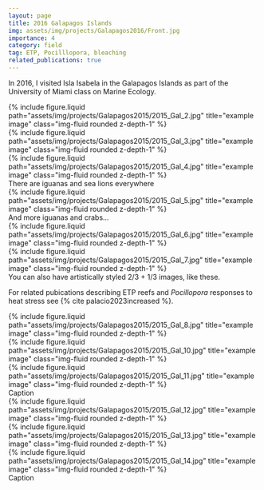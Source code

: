 ```yaml
---
layout: page
title: 2016 Galapagos Islands
img: assets/img/projects/Galapagos2016/Front.jpg
importance: 4
category: field
tag: ETP, Pocilllopora, bleaching
related_publications: true
---
```


In 2016, I visited Isla Isabela in the Galapagos Islands as part of the University of Miami class on 
Marine Ecology.  

<div class="row">
    <div class="col-sm mt-3 mt-md-0">
        {% include figure.liquid path="assets/img/projects/Galapagos2015/2015_Gal_2.jpg" title="example image" class="img-fluid rounded z-depth-1" %}
    </div>
    <div class="col-sm mt-3 mt-md-0">
        {% include figure.liquid path="assets/img/projects/Galapagos2015/2015_Gal_3.jpg" title="example image" class="img-fluid rounded z-depth-1" %}
    </div>
    <div class="col-sm mt-3 mt-md-0">
        {% include figure.liquid path="assets/img/projects/Galapagos2015/2015_Gal_4.jpg" title="example image" class="img-fluid rounded z-depth-1" %}
    </div>
</div>
<div class="caption">
    There are iguanas and sea lions everywhere
</div>


<div class="row">
    <div class="col-sm mt-3 mt-md-0">
        {% include figure.liquid path="assets/img/projects/Galapagos2015/2015_Gal_5.jpg" title="example image" class="img-fluid rounded z-depth-1" %}
    </div>
</div>
<div class="caption">
    And more iguanas and crabs... 
</div>


<div class="row justify-content-sm-center">
    <div class="col-sm-8 mt-3 mt-md-0">
        {% include figure.liquid path="assets/img/projects/Galapagos2015/2015_Gal_6.jpg" title="example image" class="img-fluid rounded z-depth-1" %}
    </div>
    <div class="col-sm-4 mt-3 mt-md-0">
        {% include figure.liquid path="assets/img/projects/Galapagos2015/2015_Gal_7.jpg" title="example image" class="img-fluid rounded z-depth-1" %}
    </div>
</div>
<div class="caption">
    You can also have artistically styled 2/3 + 1/3 images, like these.
</div>

For related pubications describing ETP reefs and _Pocillopora_ responses to heat stress see {% cite palacio2023increased %}.

<div class="row">
    <div class="col-sm mt-3 mt-md-0">
        {% include figure.liquid path="assets/img/projects/Galapagos2015/2015_Gal_8.jpg" title="example image" class="img-fluid rounded z-depth-1" %}
    </div>
    <div class="col-sm mt-3 mt-md-0">
        {% include figure.liquid path="assets/img/projects/Galapagos2015/2015_Gal_10.jpg" title="example image" class="img-fluid rounded z-depth-1" %}
    </div>
    <div class="col-sm mt-3 mt-md-0">
        {% include figure.liquid path="assets/img/projects/Galapagos2015/2015_Gal_11.jpg" title="example image" class="img-fluid rounded z-depth-1" %}
    </div>
</div>
<div class="caption">
    Caption
</div>

<div class="row">
    <div class="col-sm mt-3 mt-md-0">
        {% include figure.liquid path="assets/img/projects/Galapagos2015/2015_Gal_12.jpg" title="example image" class="img-fluid rounded z-depth-1" %}
    </div>
    <div class="col-sm mt-3 mt-md-0">
        {% include figure.liquid path="assets/img/projects/Galapagos2015/2015_Gal_13.jpg" title="example image" class="img-fluid rounded z-depth-1" %}
    </div>
    <div class="col-sm mt-3 mt-md-0">
        {% include figure.liquid path="assets/img/projects/Galapagos2015/2015_Gal_14.jpg" title="example image" class="img-fluid rounded z-depth-1" %}
    </div>
</div>
<div class="caption">
    Caption
</div>





